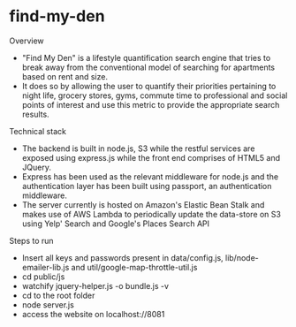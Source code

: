 # find-my-den
Overview

-  "Find My Den" is a lifestyle quantification search engine that tries to break away from the conventional model of searching for apartments based on rent and size.
-  It does so by allowing the user to quantify their priorities pertaining to night life, grocery stores, gyms, commute time to professional and social points of interest and use this metric to provide the appropriate search results.

Technical stack
- The backend is built in node.js, S3 while the restful services are exposed using express.js while the front end comprises of HTML5 and JQuery.
- Express has been used as the relevant middleware for node.js and the authentication layer has been built using passport, an authentication middleware.
- The server currently is hosted on Amazon's Elastic Bean Stalk and makes use of AWS Lambda to periodically update the data-store on S3 using Yelp' Search and Google's Places Search API

Steps to run
- Insert all keys and passwords present in data/config.js, lib/node-emailer-lib.js  and util/google-map-throttle-util.js
- cd public/js
- watchify jquery-helper.js -o bundle.js -v
- cd to the root folder
- node server.js
- access the website on localhost://8081

